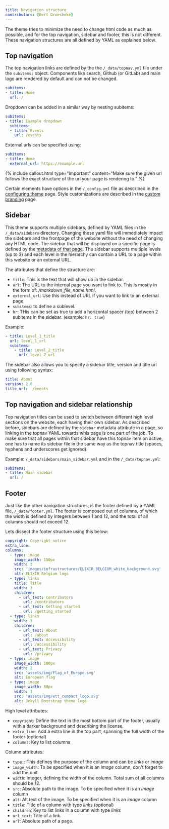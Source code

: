 ```yaml
---
title: Navigation structure
contributors: [Bert Droesbeke]
---
```


The theme tries to minimize the need to change html code as much as possible, and for the top navigation, sidebar and footer, this is not different. These navigation structures are all defined by YAML as  explained below.

## Top navigation

The top navigation links are defined by the the `/_data/topnav.yml` file under the `subitems:` object. Components like search, Github (or GitLab) and main logo are rendered by default and can not be changed.

```yml
subitems:
- title: Home
  url: /
```

Dropdown can be added in a similar way by nesting subitems:

```yml
subitems:
- title: Example dropdown
  subitems:
  - title: Events
    url: /events
```

External urls can be specified using:

```yml
subitems:
- title: Home
  external_url: https://example.url
```

{% include callout.html type="important" content="Make sure the given url follows the exact structure of the url your page is rendering to." %}

Certain elements have options in the `/_config.yml` file as described in the [configuring theme](configuring_theme) page. Style customizations are described in the [custom branding](custom_branding#branding-in-the-top-navigation) page.

## Sidebar

This theme supports multiple sidebars, defined by YAML files in the `/_data/sidebars` directory. Changing these yaml file will immediately impact the sidebars and the frontpage of the website without the need of changing any HTML code. The sidebar that will be displayed on a specific page is defined by the [metadata of that page](page_mechanics). The sidebar supports multiple levels (up to 3) and each level in the hierarchy can contain a URL to a page within this website or an external URL.

The attributes that define the structure are:
- `title`: This is the text that will show up in the sidebar.
- `url`: The URL to the internal page you want to link to. This is mostly in the form of: */markdown_file_name.html*.
- `external_url`: Use this instead of URL if you want to link to an external page.
- `subitems`: to define a sublevel.
- `hr`: THis can be set as true to add a horizontal spacer (top) between 2 subitems in the sidebar. (example: `hr: true`)

Example:

```yaml
- title: Level_1_title
  url: level_1_url
  subitems:
    - title: Level_2_title
      url: level_2_url
```

The sidebar also allows you to specify a sidebar title, version and title url using following syntax:


```yml
title: About
version: 2.0
title_url:  /events
```

## Top navigation and sidebar relationship

Top navigation titles can be used to switch between different high level sections on the website, each having their own sidebar. As described before, sidebars are defined by the `sidebar` metadata attribute in a page, so linking in the topnav YAML towards whis page is one part of the job. To make sure that all pages within that sidebar have this topnav item on active, one has to name its sidebar file in the same way as the topnav title (spaces, hyphens and underscores get ignored). 

Example: `/_data/sidebars/main_sidebar.yml` and in the `/_data/topnav.yml`:

```yml
subitems:
- title: Main sidebar
  url: /
```

## Footer

Just like the other navigation structures, is the footer defined by a YAML file, `/_data/footer.yml`.
The footer is composed out of columns, of which the width is defined by integers between 1 and 12, and the total of all columns should not exceed 12.


Lets dissect the footer structure using this below: 

```yml
copyright: Copyright notice
extra_line: 
columns:
  - type: image
    image_width: 150px
    width: 3
    src: 'images/infrastructures/ELIXIR_BELGIUM_white_background.svg'
    alt: ELIXIR Belgium logo
  - type: links
    title: Title
    width: 3
    children: 
      - url_text: Contributors
        url: /contributors
      - url_text: Getting started
        url: /getting_started
  - type: links
    width: 3
    children: 
      - url_text: About
        url: /about
      - url_text: Accessibility
        url: /accessibility
      - url_text: Privacy
        url: /privacy
  - type: image
    image_width: 100px
    width: 2
    src: 'assets/img/Flag_of_Europe.svg'
    alt: European flag
  - type: image
    image_width: 88px
    width: 1
    src: 'assets/img/ett_compact_logo.svg'
    alt: Jekyll Bootstrap theme logo
```

High level attributes:

* `copyright`: Define the text in the most bottom part of the footer, usually with a darker background and describing the license.
* `extra_line`: Add a extra line in the top part, spanning the full width of the footer (optional)
* `columns`: Key to list columns

Column attributes:

* `type:`: This defines the purpose of the column and can be *links* or *image*
* `image_width`: To be specified when it is an *image* column, don't forget to add the unit.
* `width`: Integer, defining the width of the column. Total sum of all columns should be 12.
* `src`: Absolute path to the image. To be specified when it is an *image* column
* `alt`: Alt text of the image. To be specified when it is an *image* column
* `title`: Title of a column with type *links* (optional)
* `children`: Key to list links in a column with type *links*
* `url_text`: Title of a link.
* `url`: Absolute path of a page.





